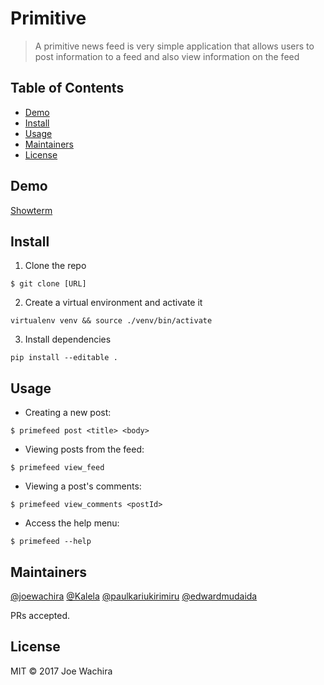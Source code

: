 # Primitive

> A primitive news feed is very simple application that allows users to post information to a feed and also view information on the feed


## Table of Contents

- [Demo](#demo)
- [Install](#install)
- [Usage](#usage)
- [Maintainers](#maintainers)
- [License](#license)


## Demo

[Showterm](http://showterm.io/ccb1d56f02e8ffec5143a#fast)

## Install

1. Clone the repo
```
$ git clone [URL]
```

2. Create a virtual environment and activate it
```
virtualenv venv && source ./venv/bin/activate
```

3. Install dependencies
```
pip install --editable .
```

## Usage

- Creating a new post:
```
$ primefeed post <title> <body>
```

- Viewing posts from the feed:
```
$ primefeed view_feed
```

- Viewing a post's comments:
```
$ primefeed view_comments <postId>
```

- Access the help menu:
```
$ primefeed --help
```

## Maintainers

[@joewachira](https://github.com/joewachira) [@Kalela](https://github.com/Kalela) [@paulkariukirimiru](https://github.com/PaulKariukiRimiru) [@edwardmudaida](https://github.com/EdwardMudaida)

PRs accepted.

## License

MIT © 2017 Joe Wachira